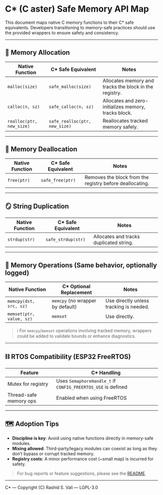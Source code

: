 # C* (C aster) Safe Memory API Map

This document maps native C memory functions to their C* safe equivalents. Developers transitioning to memory-safe practices should use the provided wrappers to ensure safety and consistency.

---

## 🧠 Memory Allocation
| Native Function | C* Safe Equivalent | Notes |
|-----------------|--------------------|-------|
| `malloc(size)`  | `safe_malloc(size)` | Allocates memory and tracks the block in the registry. |
| `calloc(n, sz)` | `safe_calloc(n, sz)` | Allocates and zero-initializes memory, tracks block. |
| `realloc(ptr, new_size)` | `safe_realloc(ptr, new_size)` | Reallocates tracked memory safely. |

---

## 🧼 Memory Deallocation
| Native Function | C* Safe Equivalent | Notes |
|-----------------|--------------------|-------|
| `free(ptr)`     | `safe_free(ptr)`     | Removes the block from the registry before deallocating. |

---

## 🪞 String Duplication
| Native Function | C* Safe Equivalent | Notes |
|-----------------|--------------------|-------|
| `strdup(str)`   | `safe_strdup(str)`   | Allocates and tracks duplicated string. |

---

## 🔁 Memory Operations (Same behavior, optionally logged)
| Native Function | C* Optional Replacement | Notes |
|-----------------|--------------------------|-------|
| `memcpy(dst, src, sz)` | `memcpy` (no wrapper by default) | Use directly unless tracking is needed. |
| `memset(ptr, value, sz)` | `memset` | Use directly. |

> ℹ️ For `memcpy`/`memset` operations involving tracked memory, wrappers could be added to validate bounds or enhance diagnostics.

---

## ⛓ RTOS Compatibility (ESP32 FreeRTOS)
| Feature | C* Handling |
|---------|--------------|
| Mutex for registry | Uses `SemaphoreHandle_t` if `CONFIG_FREERTOS_USE` is defined |
| Thread-safe memory ops | Enabled when using FreeRTOS |

---

## 🗺 Adoption Tips
- **Discipline is key**: Avoid using native functions directly in memory-safe modules.
- **Mixing allowed**: Third-party/legacy modules can coexist as long as they don’t bypass or corrupt tracked memory.
- **Registry costs**: A minor performance cost (~small map) is incurred for safety.

> For bug reports or feature suggestions, please see the [README](README.md).

---

C* — Copyright (C) Rashid S. Vali — LGPL-3.0


